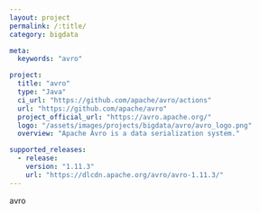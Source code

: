 ```yaml
---
layout: project
permalink: /:title/
category: bigdata

meta:
  keywords: "avro"

project:
  title: "avro"
  type: "Java"
  ci_url: "https://github.com/apache/avro/actions"
  url: "https://github.com/apache/avro"
  project_official_url: "https://avro.apache.org/"
  logo: "/assets/images/projects/bigdata/avro/avro_logo.png"
  overview: "Apache Avro is a data serialization system."

supported_releases:
  - release:
    version: "1.11.3"
    url: "https://dlcdn.apache.org/avro/avro-1.11.3/"
---
```


<p>avro</p>
